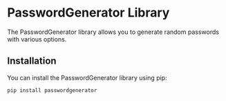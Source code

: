 # PasswordGenerator Library

The PasswordGenerator library allows you to generate random passwords with various options.

## Installation

You can install the PasswordGenerator library using pip:

```shell
pip install passwordgenerator

